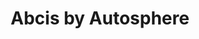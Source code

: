 ---
title: "Abcis by Autosphere"
url: /aubiere/abcis-by-autosphere/
shop: réparation de voitures
---